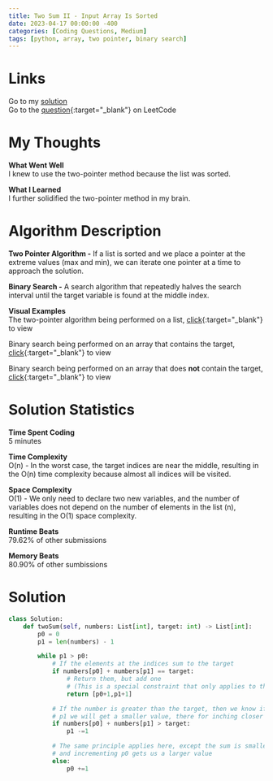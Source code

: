 ```yaml
---
title: Two Sum II - Input Array Is Sorted
date: 2023-04-17 00:00:00 -400
categories: [Coding Questions, Medium]
tags: [python, array, two pointer, binary search]
---
```


# Links  

Go to my [solution](#solution)  
Go to the [question](https://leetcode.com/problems/two-sum-ii-input-array-is-sorted/){:target="_blank"} on LeetCode  

# My Thoughts  

**What Went Well**  
I knew to use the two-pointer method because the list was sorted.

**What I Learned**  
I further solidified the two-pointer method in my brain.

# Algorithm Description

**Two Pointer Algorithm -** If a list is sorted and we place a pointer at the extreme values (max and min), we can iterate one pointer at a time to approach the solution.

**Binary Search -** A search algorithm that repeatedly halves the search interval until the target variable is found at the middle index.  

**Visual Examples**  
The two-pointer algorithm being performed on a list, [click](https://usblog.teamblind.com/wp-content/uploads/2022/06/Two-Pointers-Coding-Interview-Problem.png){:target="_blank"} to view  

Binary search being performed on an array that contains the target, [click](https://ds1-iiith.vlabs.ac.in/exp/unsorted-arrays/binary-search/images/binary_search_stepwise.png){:target="_blank"} to view   

Binary search being performed on an array that does **not** contain the target, [click](https://storage.googleapis.com/algodailyrandomassets/tutorials-optimized/binarySearch1.png){:target="_blank"} to view 

# Solution Statistics  

**Time Spent Coding**  
5 minutes

**Time Complexity**  
O(n) - In the worst case, the target indices are near the middle, resulting in the O(n) time complexity because almost all indices will be visited.

**Space Complexity**  
O(1) - We only need to declare two new variables, and the number of variables does not depend on the number of elements in the list (n), resulting in the O(1) space complexity.

**Runtime Beats**  
79.62% of other submissions  

**Memory Beats**  
80.90% of other sumbissions  

# Solution  

```python
class Solution:
    def twoSum(self, numbers: List[int], target: int) -> List[int]:
        p0 = 0
        p1 = len(numbers) - 1

        while p1 > p0:
            # If the elements at the indices sum to the target
            if numbers[p0] + numbers[p1] == target:
                # Return them, but add one 
                # (This is a special constraint that only applies to this problem)
                return [p0+1,p1+1]

            # If the number is greater than the target, then we know if we decrement
            # p1 we will get a smaller value, there for inching closer to the target
            if numbers[p0] + numbers[p1] > target:
                p1 -=1

            # The same principle applies here, except the sum is smaller than the target
            # and incrementing p0 gets us a larger value
            else:
                p0 +=1
```
